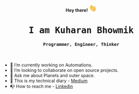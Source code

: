 <p align="center"><b> Hey there! <img src="https://github.com/kuharan/kuharan/blob/master/Hi.gif" width="25px"> </b></p>
<p align="center"><h1 align="center"><samp> I am Kuharan Bhowmik </h1></p>
<p align="center"><h4 align="center"><samp> Programmer, Engineer, Thinker</h4></p>
<br>


- 🤖 I’m currently working on Automations.
- 🚧 I’m looking to collaborate on open source projects.
- 💬 Ask me about Planets and outer space.
- 📑 This is my technical diary - [Medium](kuharan.medium.com)
- 📭 How to reach me - [Linkedin](https://www.linkedin.com/in/kuharan/)
